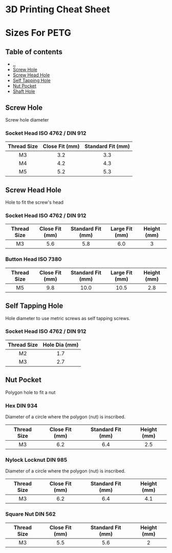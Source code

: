 # 3D Printing Cheat Sheet

# Sizes For PETG

## Table of contents
* [&nldr;](../)
* [Screw Hole](#screw-hole)
* [Screw Head Hole](#screw-head-hole)
* [Self Tapping Hole](#self-tapping-hole)
* [Nut Pocket](#nut-pocket)
* [Shaft Hole](#shaft-hole)



## Screw Hole

Screw hole diameter

### Socket Head ISO 4762 / DIN 912

| Thread Size | Close Fit (mm) | Standard Fit (mm) |
|:-----------:|:--------------:|:-----------------:|
| M3  | 3.2 | 3.3 |
| M4  | 4.2 | 4.3 |
| M5  | 5.2 | 5.3 |



## Screw Head Hole

Hole to fit the screw's head

### Socket Head ISO 4762 / DIN 912

| Thread Size | Close Fit (mm) | Standard Fit (mm) | Large Fit (mm) | Height (mm) |
|:-----------:|:--------------:|:-----------------:|:--------------:|:------:|
| M3  | 5.6 | 5.8 | 6.0  | 3 |


### Button Head ISO 7380

| Thread Size | Close Fit (mm) | Standard Fit (mm) | Large Fit (mm) | Height (mm) |
|:-----------:|:--------------:|:-----------------:|:--------------:|:-----------:|
| M5  | 9.8 | 10.0 | 10.5 | 2.8 |



## Self Tapping Hole

Hole diameter to use metric screws as self tapping screws.

### Socket Head ISO 4762 / DIN 912

| Thread Size | Hole Dia (mm) |
|:-----------:|:-------------:|
| M2  | 1.7  |
| M3  | 2.7  |



## Nut Pocket

Polygon hole to fit a nut

### Hex DIN 934

Diameter of a circle where the polygon (nut) is inscribed.

| Thread Size | Close Fit (mm) | Standard Fit (mm) | Height (mm) |
|:-----------:|:--------------:|:-----------------:|:-----------:|
| M3  | 6.2 | 6.4 | 2.5 |


### Nylock Locknut DIN 985

Diameter of a circle where the polygon (nut) is inscribed.

| Thread Size | Close Fit (mm) | Standard Fit (mm) | Height (mm) |
|:-----------:|:--------------:|:-----------------:|:-----------:|
| M3  | 6.2 | 6.4 | 4.1 |


### Square Nut DIN 562

| Thread Size | Close Fit (mm) | Standard Fit (mm) | Height (mm) |
|:-----------:|:--------------:|:-----------------:|:-----------:|
| M3  | 5.5 | 5.6 | 2 |
